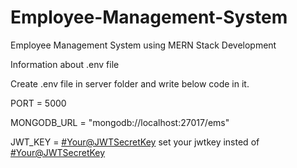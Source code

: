 # Employee-Management-System
Employee Management System using MERN Stack Development 

Information about .env file

Create .env file in server folder and write below code in it.

PORT = 5000

MONGODB_URL = "mongodb://localhost:27017/ems"

JWT_KEY = <#Your@JWTSecretKey>
set your jwtkey insted of <#Your@JWTSecretKey>
